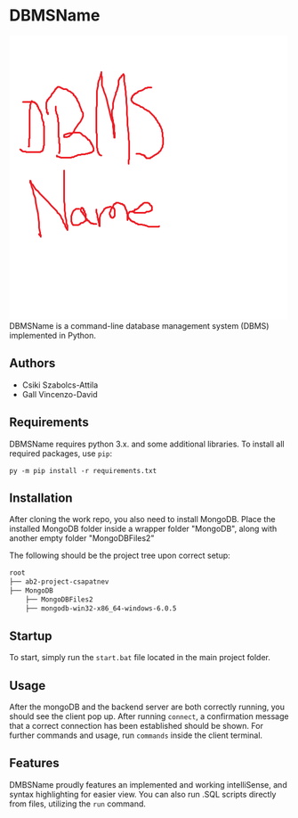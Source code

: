 # DBMSName

![plot](./DBMSName.png)
DBMSName is a command-line database management system (DBMS) implemented in Python.

## Authors

- Csiki Szabolcs-Attila
- Gall Vincenzo-David

## Requirements

DBMSName requires python 3.x. and some additional libraries.
To install all required packages, use `pip`:

```
py -m pip install -r requirements.txt
```

## Installation

After cloning the work repo, you also need to install MongoDB.
Place the installed MongoDB folder inside a wrapper folder "MongoDB", along with another empty folder "MongoDBFiles2"

The following should be the project tree upon correct setup:

```
root
├── ab2-project-csapatnev
├── MongoDB
    ├── MongoDBFiles2
    ├── mongodb-win32-x86_64-windows-6.0.5

```

## Startup

To start, simply run the `start.bat` file located in the main project folder.

## Usage

After the mongoDB and the backend server are both correctly running, you should see the client pop up.
After running `connect`, a confirmation message that a correct connection has been established should be shown.
For further commands and usage, run `commands` inside the client terminal.

## Features

DMBSName proudly features an implemented and working intelliSense, and syntax highlighting for easier view.
You can also run .SQL scripts directly from files, utilizing the `run` command.

